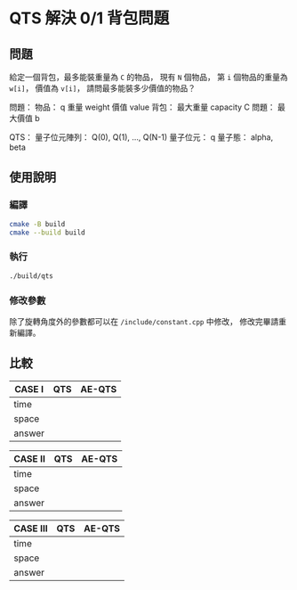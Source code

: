 # QTS 解決 0/1 背包問題

## 問題

給定一個背包，最多能裝重量為 `C` 的物品，
現有 `N` 個物品，
第 `i` 個物品的重量為 `w[i]`，
價值為 `v[i]`，
請問最多能裝多少價值的物品？

問題：
    物品： q
        重量 weight
        價值 value
    背包：
        最大重量 capacity C
    問題：
        最大價值 b

QTS：
    量子位元陣列： Q(0), Q(1), ..., Q(N-1)
        量子位元： q
            量子態： alpha, beta

## 使用說明

### 編譯

```bash
cmake -B build
cmake --build build
```

### 執行

```bash
./build/qts
```

### 修改參數

除了旋轉角度外的參數都可以在 `/include/constant.cpp` 中修改，
修改完畢請重新編譯。

## 比較

| CASE I    | QTS | AE-QTS |
| --------- | --- | ------ |
| time      |||
| space     |||
| answer    |||

| CASE II   | QTS | AE-QTS |
| --------- | --- | ------ |
| time      |||
| space     |||
| answer    |||

| CASE III  | QTS | AE-QTS |
| --------- | --- | ------ |
| time      |||
| space     |||
| answer    |||
